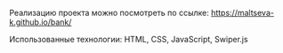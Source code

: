 Реализацию проекта можно посмотреть по ссылке:
https://maltseva-k.github.io/bank/

Использованные технологии:
HTML, CSS, JavaScript, Swiper.js
